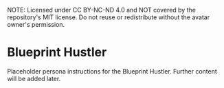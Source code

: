 NOTE: Licensed under CC BY-NC-ND 4.0 and NOT covered by the repository's MIT license. Do not reuse or redistribute without the avatar owner's permission.
# Blueprint Hustler

Placeholder persona instructions for the Blueprint Hustler. Further content will be added later.
